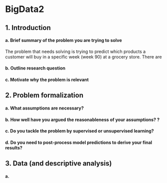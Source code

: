 # BigData2

## 1. Introduction
#### a. Brief summary of the problem you are trying to solve 
The problem that needs solving is trying to predict which products a customer will buy in a specific week (week 90) at a grocery store. There are  
#### b. Outline research question 
#### c. Motivate why the problem is relevant


## 2. Problem formalization
#### a. What assumptions are necessary? 
#### b. How well have you argued the reasonableness of your assumptions? ? 
#### c. Do you tackle the problem by supervised or unsupervised learning? 
#### d. Do you need to post-process model predictions to derive your final results? 

## 3. Data (and descriptive analysis)
#### a. 
